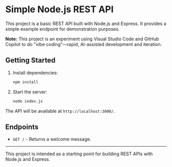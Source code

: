 # Simple Node.js REST API

This project is a basic REST API built with Node.js and Express. It provides a simple example endpoint for demonstration purposes.

**Note:** This project is an experiment using Visual Studio Code and GitHub Copilot to do "vibe coding"—rapid, AI-assisted development and iteration.

## Getting Started

1. Install dependencies:
   ```bash
   npm install
   ```
2. Start the server:
   ```bash
   node index.js
   ```

The API will be available at `http://localhost:3000/`.

## Endpoints
- `GET /` - Returns a welcome message.

---

This project is intended as a starting point for building REST APIs with Node.js and Express.

